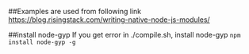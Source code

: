 ##Examples are used from following link
https://blog.risingstack.com/writing-native-node-js-modules/

##install node-gyp
If you get error in ./compile.sh, install node-gyp
`npm install node-gyp -g`
